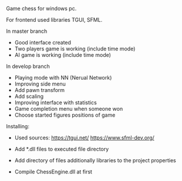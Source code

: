 Game chess for windows pc.

For frontend used libraries TGUI, SFML.

In master branch 
- Good interface created
- Two players game is working (include time mode)
- AI game is working (include time mode)

In develop branch
- Playing mode with NN (Nerual Network)
- Improving side menu
- Add pawn transform
- Add scaling
- Improving interface with statistics
- Game completion menu when someone won
- Choose started figures positions of game

Installing:
- Used sources:
	https://tgui.net/
	https://www.sfml-dev.org/

- Add *.dll files to executed file directory
- Add directory of files additionally libraries to the project properties
- Compile ChessEngine.dll at first
